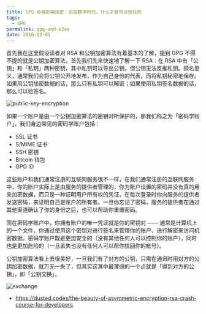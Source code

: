 ```yaml
---
title: GPG 与端到端加密：论在数字时代，什么才是可以信任的
tags:
  - GPG
permalink: gpg-and-e2ee
date: 2016-12-01
---
```


首先我在这里假设读者对 RSA 和公钥加密算法有着基本的了解，提到 GPG 不得不提的就是公钥加密算法，首先我们先来快速地了解一下 RSA：在 RSA 中有「公钥」和「私玥」两种密钥，其中私钥可以导出公钥，但公钥无法反推私钥。顾名思义，通常我们会将公钥公开地发布，作为自己身份的代表，而将私钥秘密地保存。如果用公钥加密数据的话，那么只有私钥可以解密；如果使用私钥签名数据的话，那么可以验签名。

![public-key-encryption](https://pek3a.qingstor.com/jysperm-blog/gpg-and-e2ee/public-key-encryption.gif)

如果一个账户是由一个公钥加密算法的密钥对所保护的，那我们称之为「密码学账户」，我们身边常见的密码学账户包括：

* SSL 证书
* S/MIME 证书
* SSH 密钥
* Bitcoin 钱包
* GPG ID

这些账户和我们通常注册的互联网服务很不一样，在我们通常注册的互联网服务中，你的账户实际上是由服务的提供者管理的，你为账户设置的密码并没有真的用来加密数据，而只是一种证明用户所有权的凭证，在每次登录时你向服务的提供者发送密码，来证明自己是账户的所有者。一旦你忘记了密码，服务的提供者在通过其他渠道确认了你的身份之后，也可以帮助你重置密码。

而在密码学账户中，你拥有账户的唯一凭证就是你的密钥对 —— 通常是计算机上的一个文件，你通过使用这个密钥对进行签名来管理你的账户、进行解密来访问机密数据。密码学账户既是更加安全的（没有其他任何人可以控制你的账户），同时也是更加危险的（一旦丢失也没有任何人可以帮你找回你的帐号）。

公钥加密算法看上去很美好，一旦我们有了对方的公钥，只需在通讯时用对方的公钥加密数据，就万无一失了，但其实这其中最薄弱的一个点就是「得到对方的公钥」，即「公钥交换」。

![exchange](https://pek3a.qingstor.com/jysperm-blog/gpg-and-e2ee/exchange.png)

- <https://dusted.codes/the-beauty-of-asymmetric-encryption-rsa-crash-course-for-developers>
